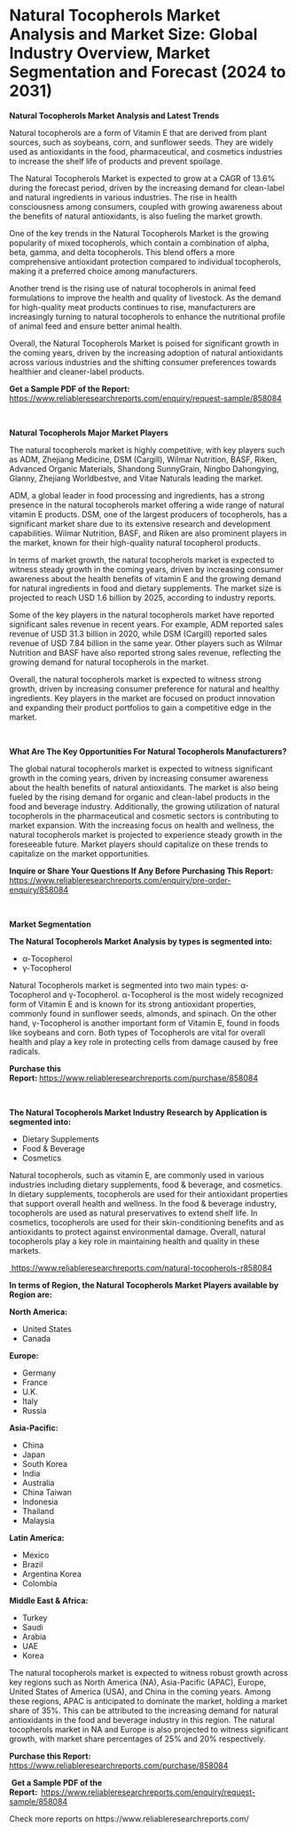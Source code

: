 <p><h1>Natural Tocopherols Market Analysis and Market Size: Global Industry Overview, Market Segmentation and Forecast (2024 to 2031)</h1></p><p><strong>Natural Tocopherols Market Analysis and Latest Trends</strong></p>
<p><p>Natural tocopherols are a form of Vitamin E that are derived from plant sources, such as soybeans, corn, and sunflower seeds. They are widely used as antioxidants in the food, pharmaceutical, and cosmetics industries to increase the shelf life of products and prevent spoilage.</p><p>The Natural Tocopherols Market is expected to grow at a CAGR of 13.6% during the forecast period, driven by the increasing demand for clean-label and natural ingredients in various industries. The rise in health consciousness among consumers, coupled with growing awareness about the benefits of natural antioxidants, is also fueling the market growth.</p><p>One of the key trends in the Natural Tocopherols Market is the growing popularity of mixed tocopherols, which contain a combination of alpha, beta, gamma, and delta tocopherols. This blend offers a more comprehensive antioxidant protection compared to individual tocopherols, making it a preferred choice among manufacturers.</p><p>Another trend is the rising use of natural tocopherols in animal feed formulations to improve the health and quality of livestock. As the demand for high-quality meat products continues to rise, manufacturers are increasingly turning to natural tocopherols to enhance the nutritional profile of animal feed and ensure better animal health.</p><p>Overall, the Natural Tocopherols Market is poised for significant growth in the coming years, driven by the increasing adoption of natural antioxidants across various industries and the shifting consumer preferences towards healthier and cleaner-label products.</p></p>
<p><strong>Get a Sample PDF of the Report:&nbsp;</strong> <a href="https://www.reliableresearchreports.com/enquiry/request-sample/858084">https://www.reliableresearchreports.com/enquiry/request-sample/858084</a></p>
<p>&nbsp;</p>
<p><strong>Natural Tocopherols Major Market Players</strong></p>
<p><p>The natural tocopherols market is highly competitive, with key players such as ADM, Zhejiang Medicine, DSM (Cargill), Wilmar Nutrition, BASF, Riken, Advanced Organic Materials, Shandong SunnyGrain, Ningbo Dahongying, Glanny, Zhejiang Worldbestve, and Vitae Naturals leading the market. </p><p>ADM, a global leader in food processing and ingredients, has a strong presence in the natural tocopherols market offering a wide range of natural vitamin E products. DSM, one of the largest producers of tocopherols, has a significant market share due to its extensive research and development capabilities. Wilmar Nutrition, BASF, and Riken are also prominent players in the market, known for their high-quality natural tocopherol products.</p><p>In terms of market growth, the natural tocopherols market is expected to witness steady growth in the coming years, driven by increasing consumer awareness about the health benefits of vitamin E and the growing demand for natural ingredients in food and dietary supplements. The market size is projected to reach USD 1.6 billion by 2025, according to industry reports.</p><p>Some of the key players in the natural tocopherols market have reported significant sales revenue in recent years. For example, ADM reported sales revenue of USD 31.3 billion in 2020, while DSM (Cargill) reported sales revenue of USD 7.84 billion in the same year. Other players such as Wilmar Nutrition and BASF have also reported strong sales revenue, reflecting the growing demand for natural tocopherols in the market.</p><p>Overall, the natural tocopherols market is expected to witness strong growth, driven by increasing consumer preference for natural and healthy ingredients. Key players in the market are focused on product innovation and expanding their product portfolios to gain a competitive edge in the market.</p></p>
<p>&nbsp;</p>
<p><strong>What Are The Key Opportunities For Natural Tocopherols Manufacturers?</strong></p>
<p><p>The global natural tocopherols market is expected to witness significant growth in the coming years, driven by increasing consumer awareness about the health benefits of natural antioxidants. The market is also being fueled by the rising demand for organic and clean-label products in the food and beverage industry. Additionally, the growing utilization of natural tocopherols in the pharmaceutical and cosmetic sectors is contributing to market expansion. With the increasing focus on health and wellness, the natural tocopherols market is projected to experience steady growth in the foreseeable future. Market players should capitalize on these trends to capitalize on the market opportunities.</p></p>
<p><strong>Inquire or Share Your Questions If Any Before Purchasing This Report:</strong> <a href="https://www.reliableresearchreports.com/enquiry/pre-order-enquiry/858084">https://www.reliableresearchreports.com/enquiry/pre-order-enquiry/858084</a></p>
<p>&nbsp;</p>
<p><strong>Market Segmentation</strong></p>
<p><strong>The Natural Tocopherols Market Analysis by types is segmented into:</strong></p>
<p><ul><li>α-Tocopherol</li><li>γ-Tocopherol</li></ul></p>
<p><p>Natural Tocopherols market is segmented into two main types: α-Tocopherol and γ-Tocopherol. α-Tocopherol is the most widely recognized form of Vitamin E and is known for its strong antioxidant properties, commonly found in sunflower seeds, almonds, and spinach. On the other hand, γ-Tocopherol is another important form of Vitamin E, found in foods like soybeans and corn. Both types of Tocopherols are vital for overall health and play a key role in protecting cells from damage caused by free radicals.</p></p>
<p><strong>Purchase this Report:&nbsp;</strong><a href="https://www.reliableresearchreports.com/purchase/858084">https://www.reliableresearchreports.com/purchase/858084</a></p>
<p>&nbsp;</p>
<p><strong>The Natural Tocopherols Market Industry Research by Application is segmented into:</strong></p>
<p><ul><li>Dietary Supplements</li><li>Food & Beverage</li><li>Cosmetics</li></ul></p>
<p><p>Natural tocopherols, such as vitamin E, are commonly used in various industries including dietary supplements, food & beverage, and cosmetics. In dietary supplements, tocopherols are used for their antioxidant properties that support overall health and wellness. In the food & beverage industry, tocopherols are used as natural preservatives to extend shelf life. In cosmetics, tocopherols are used for their skin-conditioning benefits and as antioxidants to protect against environmental damage. Overall, natural tocopherols play a key role in maintaining health and quality in these markets.</p></p>
<p><a href="https://www.reliableresearchreports.com/natural-tocopherols-r858084">&nbsp;https://www.reliableresearchreports.com/natural-tocopherols-r858084</a></p>
<p><strong>In terms of Region, the Natural Tocopherols Market Players available by Region are:</strong></p>
<p>
    <p> <strong> North America: </strong>
        <ul>
            <li>United States</li>
            <li>Canada</li>
        </ul>
        </p> 
    <p> <strong> Europe: </strong>
        <ul>
            <li>Germany</li>
            <li>France</li>
            <li>U.K.</li>
            <li>Italy</li>
            <li>Russia</li>
        </ul>
        </p> 
    <p> <strong> Asia-Pacific: </strong>
        <ul>
            <li>China</li>
            <li>Japan</li>
            <li>South Korea</li>
            <li>India</li>
            <li>Australia</li>
            <li>China Taiwan</li>
            <li>Indonesia</li>
            <li>Thailand</li>
            <li>Malaysia</li>
        </ul>
        </p> 
    <p> <strong> Latin America: </strong>
        <ul>
            <li>Mexico</li>
            <li>Brazil</li>
            <li>Argentina Korea</li>
            <li>Colombia</li>
        </ul>
        </p> 
    <p> <strong> Middle East & Africa: </strong>
        <ul>
            <li>Turkey</li>
            <li>Saudi</li>
            <li>Arabia</li>
            <li>UAE</li>
            <li>Korea</li>
        </ul>
    </p>
    </p>
<p><p>The natural tocopherols market is expected to witness robust growth across key regions such as North America (NA), Asia-Pacific (APAC), Europe, United States of America (USA), and China in the coming years. Among these regions, APAC is anticipated to dominate the market, holding a market share of 35%. This can be attributed to the increasing demand for natural antioxidants in the food and beverage industry in this region. The natural tocopherols market in NA and Europe is also projected to witness significant growth, with market share percentages of 25% and 20% respectively.</p></p>
<p><strong>Purchase this Report: </strong><a href="https://www.reliableresearchreports.com/purchase/858084">https://www.reliableresearchreports.com/purchase/858084</a></p>
<p>&nbsp;<strong>Get a Sample PDF of the Report:&nbsp;&nbsp;</strong><a href="https://www.reliableresearchreports.com/enquiry/request-sample/858084">https://www.reliableresearchreports.com/enquiry/request-sample/858084</a></p>
<p><strong></strong></p>
<p>Check more reports on https://www.reliableresearchreports.com/</p>